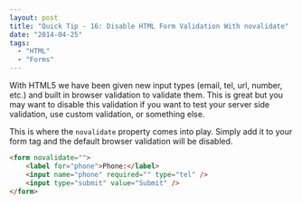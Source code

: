 ```yaml
---
layout: post
title: "Quick Tip - 16: Disable HTML Form Validation With novalidate"
date: "2014-04-25"
tags: 
  - "HTML"
  - "Forms"
---
```


<p class="intro"><span class="dropcap">W</span>ith HTML5 we have been given new input types (email, tel, url, number, etc.) and built in browser validation to validate them. This is great but you may want to disable this validation if you want to test your server side validation, use custom validation, or something else.</p>

This is where the `novalidate` property comes into play. Simply add it to your form tag and the default browser validation will be disabled.

```html
<form novalidate="">
    <label for="phone">Phone:</label> 
    <input name="phone" required="" type="tel" /> 
    <input type="submit" value="Submit" />
</form>
```

